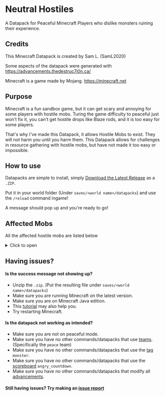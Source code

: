 # Neutral Hostiles
A Datapack for Peaceful Minecraft Players who dislike monsters ruining their experience.

## Credits
This Minecraft Datapack is created by Sam L. (SamL2020)

Some aspects of the datapack were generated with https://advancements.thedestruc7i0n.ca/

Minecraft is a game made by Mojang. https://minecraft.net

## Purpose
Minecraft is a fun sandbox game, but it can get scary and annoying for some players with hostile mobs. Turing the game difficulty to peaceful just won't fix it,  you can't get hostile drops like Blaze rods, and it is too easy for some players.

That's why I've made this Datapack, it allows Hostile Mobs to exist. They will not harm you until you harm them. This Datapack allows for challenges in resource gathering with hostile mobs, but have not made it too easy or impossible.

## How to use
Datapacks are simple to install, simply [Download the Latest Release](https://github.com/SamL2020/neutral-hostiles/releases/latest) as a `.ZIP`. 

Put it in your world folder (Under `saves/<world name>/datapacks`) and use the `/reload` command ingame!

A message should pop up and you're ready to go!

## Affected Mobs
All the affected hostile mobs are listed below
<details>
<summary>Click to open</summary> 
  
- Blaze
- Creeper
- Drowned
- Elder Guardian
- Endermite
- Evoker
- Ghast
- Guardian
- Hoglin
- Husk
- Magma Cube
- Phantom
- Piglin Brute
- Pillager
- Ravager
- Shulker
- Silverfish
- Skeleton
- Slime
- Spider
- Cave Spider
- Stray
- Vex
- Vindicator
- Witch
- Wither Skeleton
- Zoglin
- Zombie
- Zombie Villager
</details>

## Having issues?

#### Is the success message not showing up?
- Unzip the `.zip`. (Put the resulting file under `saves/<world name>/datapacks`)
- Make sure you are running Minecraft on the latest version.
- Make sure you are on Minecraft Java edition.
- This [tutorial](https://minecraft.fandom.com/wiki/Tutorials/Installing_a_data_pack) may also help you.
- Try restarting Minecraft.

#### Is the datapack not working as intended?
- Make sure you are not on peaceful mode.
- Make sure you have no other commands/datapacks that use [teams](https://minecraft.fandom.com/wiki/Commands/team). (Specifically the `peace` team)
- Make sure you have no other commands/datapacks that use the [tag](https://minecraft.fandom.com/wiki/Tag) `monster`.
- Make sure you have no other commands/datapacks that use the [scoreboard](https://minecraft.fandom.com/wiki/Scoreboard) `angry_countdown`.
- Make sure you have no other commands/datapacks that modify all [advancements](https://minecraft.fandom.com/wiki/Advancement).

#### Still having issues? Try making an [issue report](https://github.com/SamL2020/neutral-hostiles/issues)
